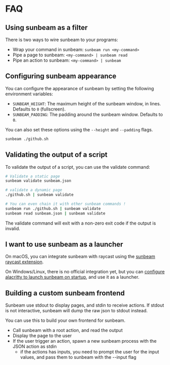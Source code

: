 # FAQ

## Using sunbeam as a filter

There is two ways to wire sunbeam to your programs:

- Wrap your command in sunbeam: `sunbeam run <my-command>`
- Pipe a page to sunbeam: `<my-command> | sunbeam read`
- Pipe an action to sunbeam: `<my-command> | sunbeam`

## Configuring sunbeam appearance

You can configure the appearance of sunbeam by setting the following environment variables:

- `SUNBEAM_HEIGHT`: The maximum height of the sunbeam window, in lines. Defaults to `0` (fullscreen).
- `SUNBEAM_PADDING`: The padding around the sunbeam window. Defaults to `0`.

You can also set these options using the `--height` and `--padding` flags.

```bash
sunbeam ./github.sh
```

## Validating the output of a script

To validate the output of a script, you can use the validate command:

```bash
# Validate a static page
sunbeam validate sunbeam.json

# validate a dynamic page
./github.sh | sunbeam validate

# You can even chain it with other sunbeam commands !
sunbeam run ./github.sh | sunbeam validate
sunbeam read sunbeam.json | sunbeam validate
```

The validate command will exit with a non-zero exit code if the output is invalid.

## I want to use sunbeam as a launcher

On macOS, you can integrate sunbeam with raycast using the [sunbeam raycast extension](https://github.com/pomdtr/sunbeam-raycast).

On Windows/Linux, there is no official integration yet, but you can [configure alacritty to launch sunbeam on startup](https://github.com/pomdtr/sunbeam/tree/main/assets/alacritty.yml), and use it as a launcher.

## Building a custom sunbeam frontend

Sunbeam use stdout to display pages, and stdin to receive actions.
If stdout is not interactive, sunbeam will dump the raw json to stdout instead.

You can use this to build your own frontend for sunbeam.

- Call sunbeam with a root action, and read the output
- Display the page to the user
- If the user trigger an action, spawn a new sunbeam process with the JSON action as stdin
  - if the actions has inputs, you need to prompt the user for the input values, and pass them to sunbeam with the --input flag
